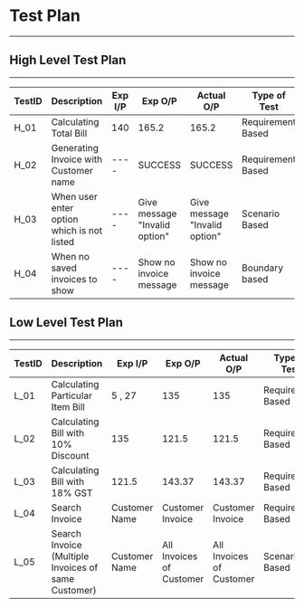 # Test Plan

---

## High Level Test Plan

---

| TestID | Description                                | Exp I/P | Exp O/P                       | Actual O/P                    | Type of Test      |
| ------ | ------------------------------------------ | ------- | ----------------------------- | ----------------------------- | ----------------- |
| H_01   | Calculating Total Bill                     | 140     | 165.2                         | 165.2                         | Requirement Based |
| H_02   | Generating Invoice with Customer name      | ----    | SUCCESS                       | SUCCESS                       | Requirement Based |
| H_03   | When user enter option which is not listed | ----    | Give message "Invalid option" | Give message "Invalid option" | Scenario Based    |
| H_04   | When no saved invoices to show             | ----    | Show no invoice message       | Show no invoice message       | Boundary based    |

## Low Level Test Plan

---

| TestID | Description                                         | Exp I/P       | Exp O/P                  | Actual O/P               | Type of Test      |
| ------ | --------------------------------------------------- | ------------- | ------------------------ | ------------------------ | ----------------- |
| L_01   | Calculating Particular Item Bill                    | 5 , 27        | 135                      | 135                      | Requirement Based |
| L_02   | Calculating Bill with 10% Discount                  | 135           | 121.5                    | 121.5                    | Requirement Based |
| L_03   | Calculating Bill with 18% GST                       | 121.5         | 143.37                   | 143.37                   | Requirement Based |
| L_04   | Search Invoice                                      | Customer Name | Customer Invoice         | Customer Invoice         | Requirement Based |
| L_05   | Search Invoice (Multiple Invoices of same Customer) | Customer Name | All Invoices of Customer | All Invoices of Customer | Scenario Based    |
